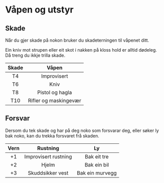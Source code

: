 # Våpen og utstyr

## Skade

Når du gjer skade på nokon bruker du skadeterningen til våpenet ditt.

Ein kniv mot strupen eller eit skot i nakken på kloss hold er alltid dødeleg. Då treng du ikkje trilla skade.

| Skade | Våpen |
| :-------------: |:-------------:|
| T4 |  Improvisert |
|T6  |  Kniv|
T8  |  Pistol og hagla|
T10  |  Rifler og maskingevær|

## Forsvar

Dersom du tek skade og har på deg noko som forsvarar deg, eller søker ly bak noko, kan du trekka forsvaret frå skaden.

| Vern | Rustning | Ly |
| :-------------: |:-------------:|:-------------:|
|+1 |  Improvisert rustning| Bak eit tre |
|+2 |  Hjelm| Bak ein bil |
+3 |  Skuddsikker vest| Bak ein murvegg |



